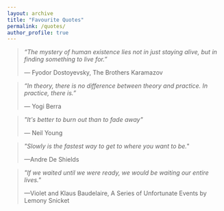 ```yaml
---
layout: archive
title: "Favourite Quotes"
permalink: /quotes/
author_profile: true
---
```



>*“The mystery of human existence lies not in just staying alive, but in finding something to live for.”*
>
>― Fyodor Dostoyevsky, The Brothers Karamazov



>*“In theory, there is no difference between theory and practice. In practice, there is.”*
>
>― Yogi Berra



>*"It's better to burn out than to fade away"*
>
>— Neil Young



>*"Slowly is the fastest way to get to where you want to be."*
>
>—Andre De Shields



>*"If we waited until we were ready, we would be waiting our entire lives."*
>
>—Violet and Klaus Baudelaire, A Series of Unfortunate Events by Lemony Snicket